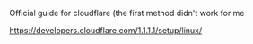 Official guide for cloudflare (the first method didn't work for me

https://developers.cloudflare.com/1.1.1.1/setup/linux/
